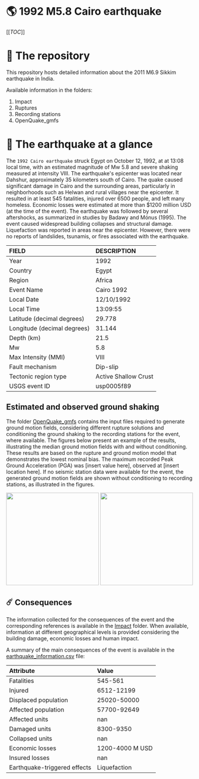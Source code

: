 # 🌎 1992 M5.8 Cairo earthquake
[[_TOC_]]

# 📂 The repository

This repository hosts detailed information about the 2011 M6.9 Sikkim earthquake in India.

Available information in the folders:

1. Impact
2. Ruptures
3. Recording stations
4. OpenQuake_gmfs


# 🚀 The earthquake at a glance 

The `1992 Cairo earthquake` struck Egypt on October 12, 1992, at at 13:08 local time, with an estimated magnitude of Mw 5.8 and severe shaking measured at intensity VIII. The earthquake's epicenter was located near Dahshur, approximately 35 kilometers south of Cairo. The quake caused significant damage in Cairo and the surrounding areas, particularly in neighborhoods such as Helwan and rural villages near the epicenter. It resulted in at least 545 fatalities, injured over 6500 people, and left many homeless. Economic losses were estimated at more than $1200 million USD (at the time of the event). The earthquake was followed by several aftershocks, as summarized in studies by Badawy and Mónus (1995). The event caused widespread building collapses and structural damage. Liquefaction was reported in areas near the epicenter. However, there were no reports of landslides, tsunamis, or fires associated with the earthquake.

| FIELD | DESCRIPTION |
|:-------|:-------------|
| Year | 1992 |
| Country | Egypt |
| Region | Africa |
| Event Name | Cairo 1992 |
| Local Date | 12/10/1992 |
| Local Time | 13:09:55 |
| Latitude (decimal degrees) | 29.778 |
| Longitude (decimal degrees) | 31.144 |
| Depth (km) | 21.5 |
| Mw | 5.8 |
| Max Intensity (MMI) | VIII |
| Fault mechanism | Dip-slip |
| Tectonic region type | Active Shallow Crust |
| USGS event ID | usp0005f89 |

## Estimated and observed ground shaking

The folder [OpenQuake_gmfs](./OpenQuake_gmfs/) contains the input files required to generate ground motion fields, considering different rupture solutions and conditioning the ground shaking to the recording stations for the event, where available. The figures below present an example of the results, illustrating the median ground motion fields with and without conditioning. These results are based on the rupture and ground motion model that demonstrates the lowest nominal bias. The maximum recorded Peak Ground Acceleration (PGA) was [insert value here], observed at [insert location here]. If no seismic station data were available for the event, the generated ground motion fields are shown without conditioning to recording stations, as illustrated in the figures.

<img src="./OpenQuake_gmfs/median_gmf_stations_none.png" height="250">
<img src="./OpenQuake_gmfs/median_gmf_stations_seismic.png" height="250">

## ☄️ Consequences

The information collected for the consequences of the event and the corresponding references is available in the [Impact](./Impact) folder. When available, information at different geographical levels is provided considering the building damage, economic losses and human impact.

A summary of the main consequences of the event is available in the [earthquake_information.csv](./earthquake_information.csv) file:

| Attribute | Value |
|:-------|:-------------|
| Fatalities | 545-561 |
| Injured | 6512-12199 |
| Displaced population | 25020-50000 |
| Affected population | 57700-92649 |
| Affected units | nan |
| Damaged units | 8300-9350  |
| Collapsed units | nan |
| Economic losses | 1200-4000 M USD |
| Insured losses | nan |
| Earthquake-triggered effects | Liquefaction |